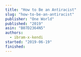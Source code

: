 ```yaml
---
title: "How to Be an Antiracist"
slug: "how-to-be-an-antiracist"
publisher: "One World"
published: "2019"
asin: "B07D2364N5"
authors:
  - ibram-x-kendi
started: "2019-06-19"
finished:
---
```

